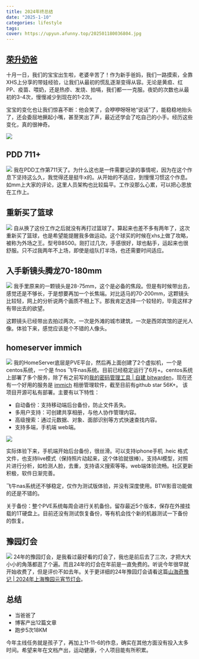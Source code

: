 ```yaml
---
title: 2024年终总结
date: "2025-1-10"
categories: lifestyle
tags:
cover: https://upyun.afunny.top/202501180036804.jpg
---
```


##  [荣升奶爸](/my-son-born)
十月一日，我们的宝宝出生啦，老婆辛苦了！作为新手爸妈，我们一路摸索，全靠XHS上分享的带娃经验，让我们从最初的慌乱逐渐变得从容。无论是黄疸、红PP、疫苗、喂奶，还是热疹、发烧、拍嗝，我们都一一克服。夜奶的次数也从最初的3-4次，慢慢减少到现在的1-2次。

宝宝的变化也让我们惊喜不断：他会笑了，会咿咿呀呀地“说话”了，能稳稳地抬头了，还会委屈地撅起小嘴，甚至笑出了声，最近还学会了吃自己的小手。经历这些变化，真的很神奇。

![](https://upyun.afunny.top/202502032241349.jpg)
## PDD 711+
![](https://upyun.afunny.top/202501172321746.jpg)
我在PDD工作第711天了。为什么这也是一件需要记录的事情呢，因为在这个作息下坚持这么久，我觉得还是挺牛x的。从开始的不适应，到慢慢习惯这个作息。如mm上大家的评论，这里人员架构也比较扁平。工作没那么心累，可以把心思放在工作上。
## 重新买了篮球
![](https://upyun.afunny.top/202501172312788.jpg)
自从换了这份工作之后就没有再打过篮球了。算起来也差不多有两年了，这次重新买了篮球，也是希望能提醒我多做运动。这个球买的时候在xhs上做了攻略，被称为外场之王。型号B8500。刚打过几次，手感很好，球也黏手，运起来也很舒服。只不过我两年不上场，即使是组队打半场，也还需要时间适应。
## 入手新镜头腾龙70-180mm
![](https://upyun.afunny.top/202501180018915.jpg)
我手里原来的一颗镜头是28-75mm，这个是必备的焦段。但是有时候带出去，感觉还是不够长，于是想要再加一个长焦端。对比适马的70-200mm，这颗镜头比较轻，网上的分析说两个画质不相上下。那我肯定选择一个较轻的，毕竟这样才有带出去的欲望。

这颗镜头已经带出去拍过两次，一次是外滩的城市建筑，一次是西郊宾馆的逆光人像。体验下来，感觉应该是个不错的人像头。


## homeserver immich
![](https://upyun.afunny.top/202501172344051.png)
我的HomeServer底层是PVE平台，然后再上面创建了2个虚拟机，一个是centos系统，一个是 fnos 飞牛nas系统。目前已经稳定运行了6月+。centos系统上部署了多个服务，除了有之前写的[我的密码管理工具 | 自建 bitwarden](/bitwarden)，现在还有一个好用的服务是 [immich](https://github.com/immich-app/immich/) 相册管理软件，截至目前有github star 56K+。
该项目开源可私有部署。主要有以下特性：
- 自动备份：支持移动端后台备份，防止文件丢失。
- 多用户支持：可创建共享相册，与他人协作管理内容。
- 高级搜索：通过元数据、对象、面部识别等方式快速查找内容。
- 支持多端，手机端 web端。

![](https://upyun.afunny.top/202501172358426.png)

实际体验下来，手机端开始后台备份，很丝滑。可以支持iphone手机 .heic 格式文件，也支持live模式（保持照片动起来，这个体验就很棒）。支持AI模型，对照片进行分析，如检测人脸，去重，支持语义搜索等等。web端体验流畅。社区更新积极，软件日渐完善。

飞牛nas系统还不够稳定，仅作为测试版体验，并没有深度使用。BTW影音功能做的还是不错的。

关于备份：整个PVE系统每周会进行关机备份。留存最近5个版本，保存在外接挂载的1T硬盘上。目前还没有测试恢复备份，等有机会找个新的机器测试一下备份的恢复。

## 豫园灯会
![](https://upyun.afunny.top/202501102258229.jpeg)
24年的豫园灯会，是我看过最好看的灯会了，我也是前后去了三次，才把大大小小的角落都逛了个遍。而且24年的灯会在年前是一直免费的。听说今年很早就开始收费了，但是评价不如去年。关于更详细的24年豫园灯会请看这篇[山海奇豫记 | 2024年上海豫园元宵节灯会](/2024-yuyuan-light)。

## 总结
- 当爸爸了
- 博客产出12篇文章
- 跑步5次18KM

今年主线任务就是孩子了，再加上11-11-6的作息，确实在其他方面没有投入太多时间。希望来年在文档产出，运动健康，个人项目能有所积累。
